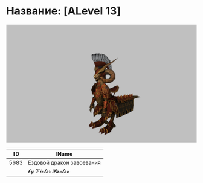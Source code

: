 # Название: [ALevel 13]

![t00013.png](t00013.png)

| IID | IName               |
|-----|---------------------|
| 5683 | Ездовой дракон завоевания |
|     | 𝓫𝔂 𝓥𝓲𝓬𝓽𝓸𝓻 𝓟𝓪𝓿𝓵𝓸𝓿   |
